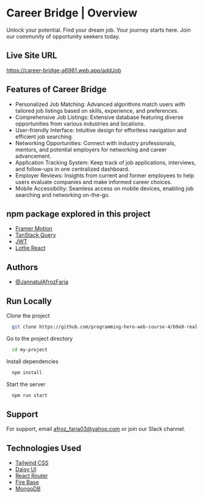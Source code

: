 
# Career Bridge | Overview

Unlock your potential. Find your dream job. Your journey starts here. Join our community of opportunity seekers today.

## Live Site URL

  https://career-bridge-a6961.web.app/addJob

## Features of Career Bridge

- Personalized Job Matching: Advanced algorithms match users with tailored job listings based on skills, experience, and preferences.
- Comprehensive Job Listings: Extensive database featuring diverse opportunities from various industries and locations.
- User-friendly Interface: Intuitive design for effortless navigation and efficient job searching.
- Networking Opportunities: Connect with industry professionals, mentors, and potential employers for networking and career advancement.
- Application Tracking System: Keep track of job applications, interviews, and follow-ups in one centralized dashboard.
- Employer Reviews: Insights from current and former employees to help users evaluate companies and make informed career choices.
- Mobile Accessibility: Seamless access on mobile devices, enabling job searching and networking on-the-go.


## npm package explored in this project

 - [Framer Motion](https://www.npmjs.com/package/framer-motion)
 - [TanStack Query](https://tanstack.com/query/v4/docs/framework/react/quick-start)
- [JWT](https://jwt.io/)
- [Lottie React](https://www.npmjs.com/package/lottie-react)
## Authors

- [@JannatulAfrozFaria](https://github.com/JannatulAfrozFaria)


## Run Locally

Clone the project

```bash
  git clone https://github.com/programming-hero-web-course-4/b9a9-real-estate-JannatulAfrozFaria
```

Go to the project directory

```bash
  cd my-project
```

Install dependencies

```bash
  npm install
```

Start the server

```bash
  npm run start
```


## Support

For support, email afroz_faria03@yahoo.com or join our Slack channel.


## Technologies Used

 - [Tailwind CSS](https://tailwindcss.com/)
 - [Daisy UI](https://daisyui.com/)
 - [React Router](https://reactrouter.com/en/main)
 - [Fire Base](https://console.firebase.google.com/)
 - [MongoDB](https://www.mongodb.com/)

